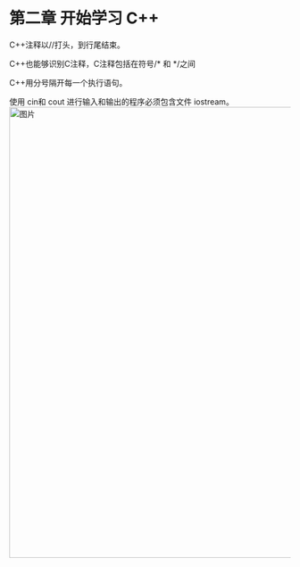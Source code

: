 # 第二章 开始学习 C++

C++注释以//打头，到行尾结束。

C++也能够识别C注释，C注释包括在符号/* 和 */之间

C++用分号隔开每一个执行语句。

使用 cin和 cout 进行输入和输出的程序必须包含文件 iostream。
<img width="1045" height="808" alt="图片" src="https://github.com/user-attachments/assets/6abb9acb-1d7a-4003-a94e-3af65e806142" />
